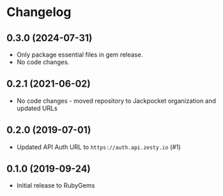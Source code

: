 Changelog
=========

## 0.3.0 (2024-07-31)

* Only package essential files in gem release.
* No code changes.

## 0.2.1 (2021-06-02)

* No code changes - moved repository to Jackpocket organization and updated URLs

## 0.2.0 (2019-07-01)

* Updated API Auth URL to `https://auth.api.zesty.io` (#1)

## 0.1.0 (2019-09-24)

* Initial release to RubyGems
